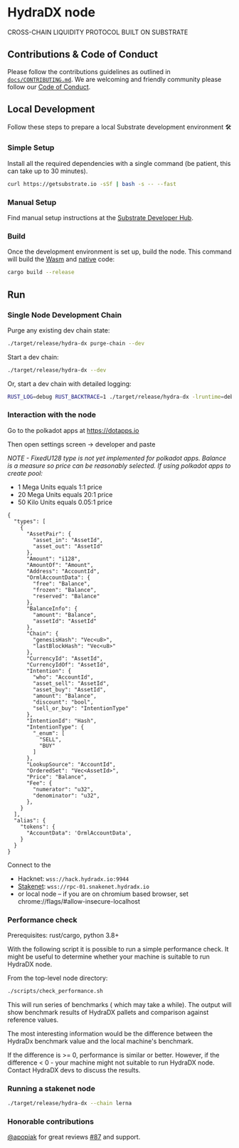 # HydraDX node

CROSS-CHAIN LIQUIDITY PROTOCOL BUILT ON SUBSTRATE

## Contributions & Code of Conduct

Please follow the contributions guidelines as outlined in [`docs/CONTRIBUTING.md`](docs/CONTRIBUTING.md).
We are welcoming and friendly community please follow our [Code of Conduct](docs/CODE_OF_CONDUCT.md).

## Local Development

Follow these steps to prepare a local Substrate development environment :hammer_and_wrench:

### Simple Setup

Install all the required dependencies with a single command (be patient, this can take up to 30
minutes).

```bash
curl https://getsubstrate.io -sSf | bash -s -- --fast
```

### Manual Setup

Find manual setup instructions at the
[Substrate Developer Hub](https://substrate.dev/docs/en/knowledgebase/getting-started/#manual-installation).

### Build

Once the development environment is set up, build the node. This command will build the
[Wasm](https://substrate.dev/docs/en/knowledgebase/advanced/executor#wasm-execution) and
[native](https://substrate.dev/docs/en/knowledgebase/advanced/executor#native-execution) code:

```bash
cargo build --release
```

## Run

### Single Node Development Chain

Purge any existing dev chain state:

```bash
./target/release/hydra-dx purge-chain --dev
```

Start a dev chain:

```bash
./target/release/hydra-dx --dev
```

Or, start a dev chain with detailed logging:

```bash
RUST_LOG=debug RUST_BACKTRACE=1 ./target/release/hydra-dx -lruntime=debug --dev
```

### Interaction with the node

Go to the polkadot apps at https://dotapps.io

Then open settings screen -> developer and paste

*NOTE - FixedU128 type is not yet implemented for polkadot apps. Balance is a measure so price can be reasonably selected. If using polkadot apps to create pool:*
- 1 Mega Units equals 1:1 price
- 20 Mega Units equals 20:1 price
- 50 Kilo Units equals 0.05:1 price

```
{
  "types": [
    {
      "AssetPair": {
        "asset_in": "AssetId",
        "asset_out": "AssetId"
      },
      "Amount": "i128",
      "AmountOf": "Amount",
      "Address": "AccountId",
      "OrmlAccountData": {
        "free": "Balance",
        "frozen": "Balance",
        "reserved": "Balance"
      },
      "BalanceInfo": {
        "amount": "Balance",
        "assetId": "AssetId"
      },
      "Chain": {
        "genesisHash": "Vec<u8>",
        "lastBlockHash": "Vec<u8>"
      },
      "CurrencyId": "AssetId",
      "CurrencyIdOf": "AssetId",
      "Intention": {
        "who": "AccountId",
        "asset_sell": "AssetId",
        "asset_buy": "AssetId",
        "amount": "Balance",
        "discount": "bool",
        "sell_or_buy": "IntentionType"
      },
      "IntentionId": "Hash",
      "IntentionType": {
        "_enum": [
          "SELL",
          "BUY"
        ]
      },
      "LookupSource": "AccountId",
      "OrderedSet": "Vec<AssetId>",
      "Price": "Balance",
      "Fee": {
        "numerator": "u32",
        "denominator": "u32",
      },
    }
  ],
  "alias": {
    "tokens": {
      "AccountData": 'OrmlAccountData',
    }
  }
}
```

Connect to the
- Hacknet: `wss://hack.hydradx.io:9944`
- [Stakenet](https://polkadot.js.org/apps/?rpc=wss%3A%2F%2Frpc-01.snakenet.hydradx.io): `wss://rpc-01.snakenet.hydradx.io`
- or local node – if you are on chromium based browser, set chrome://flags/#allow-insecure-localhost

### Performance check

Prerequisites: rust/cargo, python 3.8+

With the following script it is possible to run a simple performance check. It might be useful
to determine whether your machine is suitable to run HydraDX node.

From the top-level node directory:

```bash
./scripts/check_performance.sh
```

This will run series of benchmarks ( which may take a while).
The output will show benchmark results of HydraDX pallets and comparison against reference values.

The most interesting information would be the difference between the HydraDx benchmark value and the local machine's benchmark.

If the difference is >= 0, performance is similar or better.
However, if the difference < 0 - your machine might not suitable to run HydraDX node. Contact HydraDX devs to discuss the results.

### Running a stakenet node

```bash
./target/release/hydra-dx --chain lerna
```

### Honorable contributions
[@apopiak](https://github.com/apopiak) for great reviews [#87](https://github.com/galacticcouncil/HydraDX-node/pull/87) and support.
